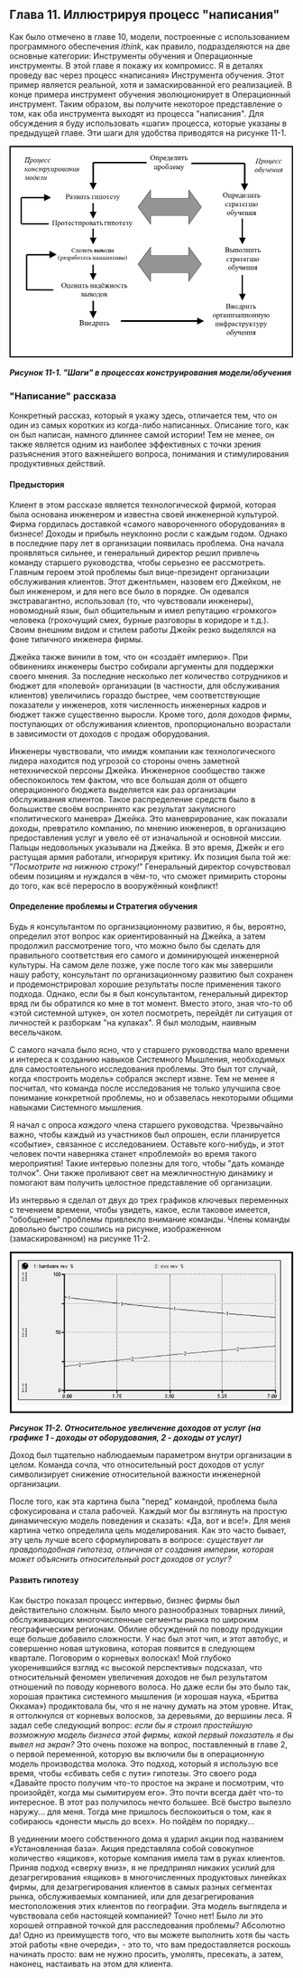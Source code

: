 ## Глава 11. Иллюстрируя процесс "написания"

Как было отмечено в главе 10, модели, построенные с использованием программного обеспечения *ithink*, как правило, подразделяются на две основные категории: Инструменты обучения и Операционные инструменты. В этой главе я покажу их компромисс. Я в деталях проведу вас через процесс «написания» Инструмента обучения. Этот пример является реальной, хотя и замаскированной его реализацией. В конце примера инструмент обучения эволюционирует в Операционный инструмент. Таким образом, вы получите некоторое представление о том, как оба инструмента выходят из процесса "написания". Для обсуждения я буду использовать «шаги» процесса, которые указаны в предыдущей главе. Эти шаги для удобства приводятся на рисунке 11-1.

![Рисунок 11-1](figure11-01.PNG)

***Рисунок 11-1. "Шаги" в процессах конструирования модели/обучения***

### "Написание" рассказа

Конкретный рассказ, который я укажу здесь, отличается тем, что он один из самых коротких из когда-либо написанных. Описание того, как он был написан, намного длиннее самой истории! Тем не менее, он также является одним из наиболее эффективных с точки зрения разъяснения этого важнейшего вопроса, понимания и стимулирования продуктивных действий.

#### Предыстория
Клиент в этом рассказе является технологической фирмой, которая была основана инженером и известна своей инженерной культурой. Фирма гордилась доставкой «самого навороченного оборудования» в бизнесе! Доходы и прибыль неуклонно росли с каждым годом. Однако в последние пару лет в организации появилась проблема. Она начала проявляться сильнее, и генеральный директор решил привлечь команду старшего руководства, чтобы серьезно ее рассмотреть. Главным героем этой проблемы был вице-президент организации обслуживания клиентов. Этот джентльмен, назовем его Джейком, не был инженером, и для него все было в порядке. Он одевался экстравагантно, использовал (то, что чувствовали инженеры), новомодный язык, был общительным и имел репутацию «громкого» человека (грохочущий смех, бурные разговоры в коридоре и т.д.). Своим внешним видом и стилем работы Джейк резко выделялся на фоне типичного инженера фирмы.

Джейка также винили в том, что он «создаёт империю». При обвинениях инженеры быстро собирали аргументы для поддержки своего мнения. За последние несколько лет количество сотрудников и бюджет для «полевой» организации (в частности, для обслуживания клиентов) увеличились гораздо быстрее, чем соответствующие показатели у инженеров, хотя численность инженерных кадров и бюджет также существенно выросли. Кроме того, доля доходов фирмы, поступающих от обслуживания клиентов, пропорционально возрастали в зависимости от доходов с продаж оборудования.

Инженеры чувствовали, что имидж компании как технологического лидера находится под угрозой со стороны очень заметной нетехнической персоны Джейка. Инженерное сообщество также обеспокоилось тем фактом, что все большая доля от общего операционного бюджета выделяется как раз организации обслуживания клиентов. Такое распределение средств было в большистве своём воспринято как результат закулисного «политического маневра» Джейка. Это маневрирование, как показали доходы, превратило компанию, по мнению инженеров, в организацию предоставления услуг и увело её от изначальной и основной миссии. Пальцы недовольных указывали на Джейка. В это время, Джейк и его растущая армия работали, игнорируя критику. Их позиция была той же: "*Посмотрите на нижнюю строку!*" Генеральный директор сочувствовал обеим позициям и нуждался в чём-то, что сможет примирить стороны до того, как всё переросло в вооружённый конфликт!

#### Определение проблемы и Стратегия обучения
Будь я консультантом по организационному развитию, я бы, вероятно, определил этот вопрос как ориентированный на Джейка, а затем продолжил рассмотрение того, что можно было бы сделать для правильного соответствия его самого и доминирующей инженерной культуры. На самом деле позже, уже после того как мы завершили нашу работу, консультант по организационному развитию был сохранен и продемонстрировал хорошие результаты после применения такого подхода. Однако, если бы я был консультантом, генеральный директор вряд ли бы обратился ко мне в тот момент. Вместо этого, зная что-то об «этой системной штуке», он хотел посмотреть, перейдёт ли ситуация от личностей к разборкам "на кулаках". Я был молодым, наивным весельчаком.

С самого начала было ясно, что у старшего руководства мало времени и интереса к созданию навыков Системного Мышления, необходимых для самостоятельного исследования проблемы. Это был тот случай, когда «построить модель» собрался эксперт извне. Тем не менее я посчитал, что команда после исследования не только улучшила свое понимание конкретной проблемы, но и обзавелась некоторыми общими навыками Системного мышления.

Я начал с опроса *каждого* члена старшего руководства. Чрезвычайно важно, чтобы каждый из участников был опрошен, если планируется «событие», связанное с исследованием. Оставьте кого-нибудь, и этот человек почти наверняка станет «проблемой» во время такого мероприятия! Такие интервью полезны для того, чтобы "дать команде толчок". Они также проливают свет на межличностную динамику и помогают вам получить целостное представление об организации.

Из интервью я сделал от двух до трех графиков ключевых переменных с течением времени, чтобы увидеть, какое, если таковое имеется,  "обобщение" проблемы привлекло внимание команды. Члены команды довольно быстро сошлись на рисунке, изображенном (замаскированном) на рисунке 11-2.

![Рисунок 11-2](figure11-02.PNG)

***Рисунок 11-2. Отноcительное увеличение доходов от услуг (на графике 1 - доходы от оборудования, 2 - доходы от услуг)***

Доход был тщательно наблюдаемым параметром внутри организации в целом. Команда сочла, что относительный рост доходов от услуг символизирует снижение относительной важности инженерной организации.

После того, как эта картина была "перед" командой, проблема была сфокусирована и стала рабочей. Каждый мог бы взглянуть на простую динамическую модель поведения и сказать: «Да, вот и все!». Для меня картина четко определила цель моделирования. Как это часто бывает, эту цель лучше всего сформулировать в вопросе: *существует ли правдоподобная гипотеза, отличная от создания империи, которая может объяснить относительный рост доходов от услуг?*

#### Развить гипотезу

Как быстро показал процесс интервью, бизнес фирмы был действительно сложным. Было много разнообразных товарных линий, обслуживающих многочисленные сегменты рынка по широким географическим регионам. Обилие обсуждений по поводу продукции еще больше добавило сложности. У нас был этот чип, и этот автобус, и совершенно новая штуковина, которая появится в следующем квартале. Поговорим о корневых волосках!
Мой глубоко укоренившийся взгляд «с высокой перспективы» подсказал, что относительный феномен увеличения доходов не был результатом отношений по поводу корневого волоса. Но даже если бы это было так, хорошая практика системного мышления (и хорошая наука, «Бритва Оккама») продиктовала бы, что я не начну думать на этом уровне. Итак, я оттолкнулся от корневых волосков, за деревьями, до вершины леса. Я задал себе следующий вопрос: *если бы я строил простейшую возможную модель бизнеса этой фирмы, какой первый показатель я бы вывел на экран?* Это очень похоже на вопрос, поставленный в главе 2, о первой переменной, которую вы включили бы в операционную модель производства молока. Это подход, который я использую все время, чтобы «сбивать себя с пути» гипотезы. Это своего рода «Давайте просто получим что-то простое на экране и посмотрим, что произойдёт, когда мы сымитируем его». Это почти всегда даёт что-то интересное. В этот раз получилось нечто большее. Всё быстро вылезло наружу... для меня. Тогда мне пришлось беспокоиться о том, как я собираюсь «донести мысль до всех». Но пойдём по порядку...

В уединении моего собственного дома я ударил акции под названием «Установленная база». Акция представляла собой совокупное количество «ящиков», которые компания имела там в руках клиентов. Приняв подход «сверху вниз», я не предпринял никаких усилий для дезагрегирования «ящиков» в многочисленных продуктовых линейках фирмы, для дезагрегирования клиентов в самых разных сегментах рынка, обслуживаемых компанией, или для дезагрегирования местоположения этих клиентов по географии. Эта модель выглядела и чувствовала себя настоящей компанией? Точно нет! Было ли это хорошей отправной точкой для расследования проблемы? Абсолютно да! Одно из преимуществ того, что вы можете выполнить хотя бы часть этой работы «вне очереди», - это то, что вам предоставляется роскошь начинать просто: вам не нужно просить, умолять, пресекать, а затем, наконец, настаивать на этом для клиента.

